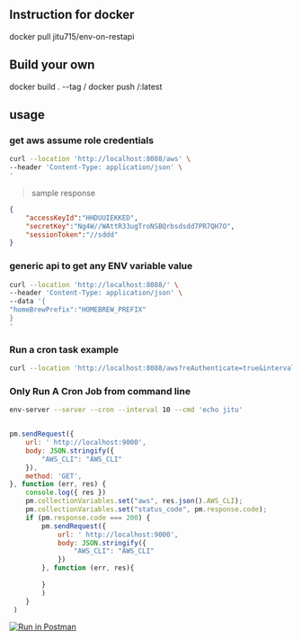 ## Instruction for docker

docker pull jitu715/env-on-restapi

## Build your own

docker build . --tag <username>/<image-name>
docker push <username>/<image-name>:latest

## usage

### get aws assume role credentials

```bash
curl --location 'http://localhost:8088/aws' \
--header 'Content-Type: application/json' \
'
```

> sample response

```json
{
    "accessKeyId":"HHDUUIEKKED",
    "secretKey":"Ng4W//WAttR33ugTroNSBQrbsdsdd7PR7QH7O",
    "sessionToken":"//sddd"
}
```

### generic api to get any ENV variable value

```bash
curl --location 'http://localhost:8088/' \
--header 'Content-Type: application/json' \
--data '{
"homeBrewPrefix":"HOMEBREW_PREFIX"
}
'
```

### Run a cron task example

```bash
curl --location 'http://localhost:8088/aws?reAuthenticate=true&interval=5&command=mkdir%newFolder'
```

### Only Run A Cron Job from command line

```bash
env-server --server --cron --interval 10 --cmd 'echo jitu'
```

```javascript

pm.sendRequest({
    url: ' http://localhost:9000',
    body: JSON.stringify({
        "AWS_CLI": "AWS_CLI"
    }),
    method: 'GET',
}, function (err, res) {
    console.log({ res })
    pm.collectionVariables.set("aws", res.json().AWS_CLI);
    pm.collectionVariables.set("status_code", pm.response.code);
    if (pm.response.code === 200) {
        pm.sendRequest({
            url: ' http://localhost:9000',
            body: JSON.stringify({
                "AWS_CLI": "AWS_CLI"
            })
        }, function (err, res){
            
        }
        )
    }
 )
```

[![Run in Postman](https://run.pstmn.io/button.svg)](https://app.getpostman.com/run-collection/5113309-5bf23fb5-e054-4f9b-a697-2b80a861ef66?action=collection%2Ffork&source=rip_markdown&collection-url=entityId%3D5113309-5bf23fb5-e054-4f9b-a697-2b80a861ef66%26entityType%3Dcollection%26workspaceId%3D8dc0e5fa-ee53-4e23-9699-34532bd6a9d7)
